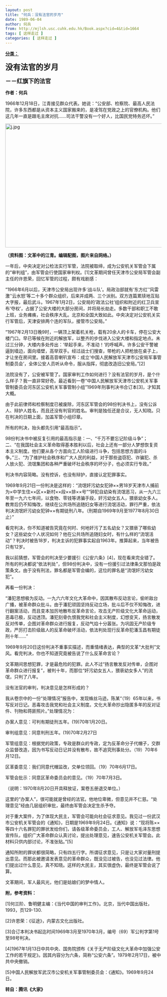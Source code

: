 ```yaml
---
layout: post
title: "何兵：没有法官的岁月"
date: 1989-06-04
author: 何兵
from: http://mjlsh.usc.cuhk.edu.hk/Book.aspx?cid=4&tid=1664
tags: [ 这样走过 ]
categories: [ 这样走过 ]
---
```


<div style="margin: 15px 10px 10px 0px;">
 <div>
  <span id="ctl00_ContentPlaceHolder1_chapter1_SubjectLabel" style="font-weight:bold;text-decoration:underline;">
   分类：
  </span>
 </div>
 <p>
  <strong>
   <font size="5">
    没有法官的岁月
   </font>
  </strong>
 </p>
 <p>
  <strong>
   <font size="4">
    －－红旗下的法官
   </font>
  </strong>
 </p>
 <p>
  <strong>
   作者：何兵
  </strong>
 </p>
 <p>
  1966年12月18日，江青接见群众代表。她说：“公安部、检察院、最高人民法院，许多东西都是从资本主义国家搬来的，是凌驾在党政之上的官僚机构。他们这几年一直是跟毛主席对抗……司法干警没有一个好人，比国民党特务还坏。”
 </p>
 <p>
  <img align="top" alt="j.jpg" border="0" height="391" src="http://mjlsh.usc.cuhk.edu.hk/medias/contents/1664/j.jpg" width="590"/>
 </p>
 <p>
  <strong>
   （资料图：文革中的江青。编辑配图，图片来自网络。）
  </strong>
 </p>
 <p>
  一年后，中央决定对公检法实行军管，法院被取缔，成为公安机关军管会下属的“审判组”，由军管会行使国家审判权。[1]文革期间曾任天津市公安局军管会副主任的许恩荣，回忆军管的过程，颇有戏剧感：
 </p>
 <p>
  “1966年6月以后，天津市公安局出现许多‘战斗队’。局政治部就有‘东方红’‘风雷激’‘云水怒’等二十多个群众组织，后来并成两、三个派别。双方连篇累牍地互贴大字报，最后武斗。1967年1月2日，公安局的‘政法公社’组织和附近的红卫兵宣布‘夺权’，占据了公安大楼的大部分房间，并将局长劫走。多数干部和职工不敢上班，业务瘫痪，社会秩序大乱。北京和全国大致如此。中央决定对公安机关实行军管后，天津安排两个连的军队，接管市公安局。”
 </p>
 <p>
  “1967年2月13日晚9时，一辆顶上架着机关枪，载有20余人的卡车，停在公安大楼门口。早已等候在附近的解放军，以整齐的步伐进入公安大楼和指定地点。未过三分钟，大楼内多处传出：‘举起手来，不准动！’的呼喊声。许多公安干警被逼到墙边，面向墙壁，高举双手。经过战士们搜查，带枪的人把枪放在桌子上，才让坐在房间里。接着高音喇叭宣布：成立‘中国人民解放军天津市公安局军事管制委员会’，全体公安人员听从命令，服从指挥，彻底改造旧公安局。”[2]
 </p>
 <p>
  法院没有了，公安被军管了。国家审判工作如何进行？没有法官的岁月，是个什么样子？我一直非常好奇。最近看到一卷“中国人民解放军天津市公安机关军事管制委员会河东区公安机关军事管制小组”1969年刑事判决书合订本[3]，才知其大概。
 </p>
 <p>
  由于此前律师和检察制度已被废除，河东区军管会的98份判决书上，没有公诉人、辩护人姓名，而且还没有判官的姓名。审判是独任还是合议，无人知晓。只在判决的日期上面，加盖军管小组印章。
 </p>
 <p>
  所有的判决，抬头都先引用“最高指示”。
 </p>
 <p>
  98份判决书中被反复引用的最高指示是：一、“千万不要忘记阶级斗争”；二、“在我国社会主义革命取得基本胜利以后，社会上还有一部分人梦想恢复资本主义制度。他们要从各个方面向工人阶级进行斗争，包括思想方面的斗争。”三、“为了维护社会秩序和广大人民的利益，对于那些盗窃犯、诈骗犯、杀人放火犯、流氓集团和各种严重破坏社会秩序的坏分子，也必须实行专政。”
 </p>
 <p>
  判决书内容简略。没有控诉，也没有辩护，直接认定犯罪事实。
 </p>
 <p>
  1969年9月21日一份判决是这样的：“流氓奸污幼女犯钟××男18岁天津市人捕前为×中学生住××区××新村××段××排××号”“钟犯自幼染有流氓恶习，从一九六三年至一九六七年间，以食物、零钱等诱骗手段，奸污幼女五人，猥亵幼女多人。教育后仍不知悔改，继续在公共场所追随妇女等进行流氓活动，罪行严重，依法判决流氓奸污幼女犯钟××有期徒刑八年。（刑期自1969年9月至1977年8月30日止）”
 </p>
 <p>
  看完判决，你不知道被告究竟在何时、何地奸污了五名幼女？又猥亵了哪些幼女？这些幼女个人状况如何？他在公共场所追随妇女时，有什么样的“流氓活动”？判决时被告18岁，判决主诉的犯罪事实起自1963年。推算起来，当年被告只有12岁。
 </p>
 <p>
  我以前猜想，军管会的判决至少要援引《公安六条》[4]，现在看来完全错了。所有的判决都说“依法判处”，但98份判决中，没有一份援引过法律条文那怕是政策条文。由于没有刑法，罪名都是军管会编的，这位的罪名是“流氓奸污幼女犯”。
 </p>
 <p>
  再看一份判决：
 </p>
 <p>
  “潘犯思想极为反动。一九六六年文化大革命中，因其散布反动言论，偷听敌台广播，被革命群众批斗。由于潘犯顽固坚持反动立场，批斗后不仅不知悔改，进行翻案活动，而且变本加厉地散布反革命言论，攻击无产阶级文化大革命运动，恶毒已极，反动透顶。潘犯刻骨仇恨我党和社会主义制度，幻想变天，扬言散发反对传单，企图对革命群众进行报复，反动气焰十分嚣张。为巩固无产阶级专政，严厉打击阶级敌人的反革命破坏活动，依法判处现行反革命犯潘玉昌有期徒刑十年……”
 </p>
 <p>
  1969年9月20日这份判决不重事实描述，而重情绪表达，典型的文革“大批判”文风。看完判决，你也不知道究竟被告说了什么反革命言论？
 </p>
 <p>
  文革期间思想犯罪，才是最危险的犯罪。此人不过“扬言散发反对传单，企图对革命群众进行报复”，被判十年，而那位“奸污幼女五人，猥亵幼女多人”的流氓，只判了八年。
 </p>
 <p>
  没有法官的审判，判决意见是怎样形成的？
 </p>
 <p>
  我从卷宗中的一份“处理情况”报告中，发现蛛丝马迹。陈某“（19）65年以来，书写反对日记。恶毒攻击我党和社会主义制度。文化大革命抄出隐匿多年的反对证件、刊物和蒋匪照片。”处理情况为：
 </p>
 <p>
  办案人意见：可判有期徒刑五年。(19)70年1月20日。
 </p>
 <p>
  审判组意见：同意判刑五年。(19)70年2月27日
 </p>
 <p>
  军管组意见：根据党的政策，专政是群众的专政，定为反革命分子代帽子，交群众监督改造，因为书写反动日记并没有散布，故不追究刑事处分。（19）70年6月12日。
 </p>
 <p>
  区革委意见：我们同意代帽监改，交单位领回。（19）70年6月17日。
 </p>
 <p>
  军管会批示：同意区革命委员会的意见。（19）70年7月3日。
 </p>
 <p>
  （说明：1970年8月20日开具释放证，案卷五册退交单位。）
 </p>
 <p>
  这里的“办案人”，很可能就是曾经的法官。他地位卑微，但意见并不仁慈。“处理意见”经由几层组织审批，最终由军管会决定生杀予夺。
 </p>
 <p>
  对于重大案件，为了体现大民主，军管会可能向社会征求意见。我见过一份武汉市公安机关军管会的《通知》，日期是1969年9月24日。《通知》说：“现将陈××等四十六名罪犯的罪状发给你们，请各级革命委员会，工人、解放军毛泽东思想宣传队，组织广大革命群众认真讨论，提出处理意见，速告公安机关军管会。此材料只供内部讨论，不准张贴。”[5]
 </p>
 <p>
  通知所附的罪状都很简略，只有四五行字。所谓征求意见，只是让大家对量刑提出意见。而那此被邀请发表意见的革命群众，既没见过被告，也没见过法律。他们提出过什么意见，真不知晓。这样的大民主，其实很虚伪，最终是军管会说了算。
 </p>
 <p>
  文革期间，军人最风光，他们是姑娘们的梦中情人。
 </p>
 <p>
  <strong>
   附，参考资料：
  </strong>
 </p>
 <p>
  [1]何兰阶、鲁明健主编：《当代中国的审判工作》。北京，当代中国出版社，1993，页129-130.
 </p>
 <p>
  [2]许恩荣：《征途》，内蒙古文化出版社。
 </p>
 <p>
  [3]合订本判决书起迄时间1969年3月至1970年3月，编号（69）军公判字第1号至98号判决。
 </p>
 <p>
  [4]1967年1月13日中共中央、国务院颁布《关于无产阶级文化大革命中加强公安工作的若干规定》。因其内容分为六条，简称“公安六条”。1979年2月17日，被中共中央撤销。
 </p>
 <p>
  [5]中国人民解放军武汉市公安机关军事管制委员会：《通知》。1969年9月24日。
  <br/>
 </p>
 <p>
  <strong>
   转自：腾讯《大家》
  </strong>
 </p>
</div>


